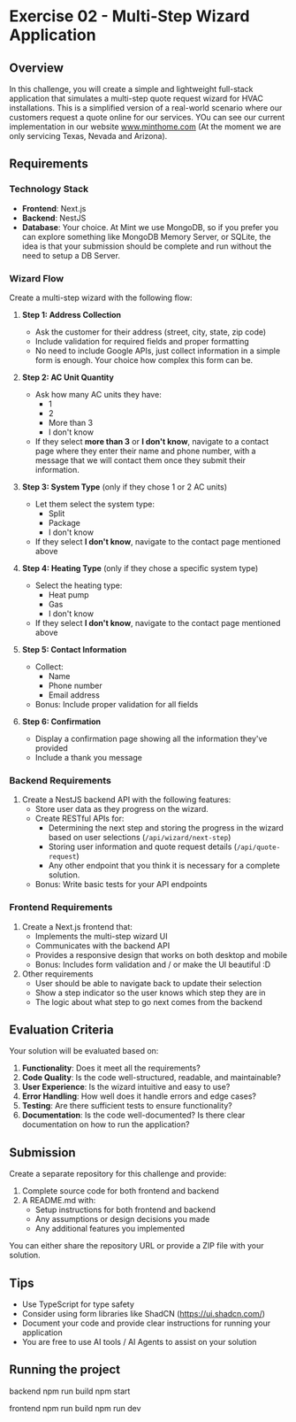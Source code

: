 # Exercise 02 - Multi-Step Wizard Application

## Overview

In this challenge, you will create a simple and lightweight full-stack application that simulates a multi-step quote request wizard for HVAC installations. This is a simplified version of a real-world scenario where our customers request a quote online for our services. YOu can see our current implementation in our website www.minthome.com (At the moment we are only servicing Texas, Nevada and Arizona).

## Requirements

### Technology Stack

- **Frontend**: Next.js
- **Backend**: NestJS
- **Database**: Your choice. At Mint we use MongoDB, so if you prefer you can explore something like MongoDB Memory Server, or SQLite, the idea is that your submission should be complete and run without the need to setup a DB Server.

### Wizard Flow

Create a multi-step wizard with the following flow:

1. **Step 1: Address Collection**
   - Ask the customer for their address (street, city, state, zip code)
   - Include validation for required fields and proper formatting
   - No need to include Google APIs, just collect information in a simple form is enough. Your choice how complex this form can be.

2. **Step 2: AC Unit Quantity**
   - Ask how many AC units they have:
     - 1
     - 2
     - More than 3
     - I don't know
   - If they select **more than 3** or **I don't know**, navigate to a contact page where they enter their name and phone number, with a message that we will contact them once they submit their information.

3. **Step 3: System Type** (only if they chose 1 or 2 AC units)
   - Let them select the system type:
     - Split
     - Package
     - I don't know
   - If they select **I don't know**, navigate to the contact page mentioned above

4. **Step 4: Heating Type** (only if they chose a specific system type)
   - Select the heating type:
     - Heat pump
     - Gas
     - I don't know
   - If they select **I don't know**, navigate to the contact page mentioned above

5. **Step 5: Contact Information**
   - Collect:
     - Name
     - Phone number
     - Email address
   - Bonus: Include proper validation for all fields

6. **Step 6: Confirmation**
   - Display a confirmation page showing all the information they've provided
   - Include a thank you message


### Backend Requirements

1. Create a NestJS backend API with the following features:
   - Store user data as they progress on the wizard.
   - Create RESTful APIs for:
     - Determining the next step and storing the progress in the wizard based on user selections (`/api/wizard/next-step`)
     - Storing user information and quote request details (`/api/quote-request`)
     - Any other endpoint that you think it is necessary for a complete solution.
   - Bonus: Write basic tests for your API endpoints

### Frontend Requirements

1. Create a Next.js frontend that:
   - Implements the multi-step wizard UI
   - Communicates with the backend API
   - Provides a responsive design that works on both desktop and mobile
   - Bonus: Includes form validation and / or make the UI beautiful :D
2. Other requirements
   - User should be able to navigate back to update their selection
   - Show a step indicator so the user knows which step they are in
   - The logic about what step to go next comes from the backend

## Evaluation Criteria

Your solution will be evaluated based on:

1. **Functionality**: Does it meet all the requirements?
2. **Code Quality**: Is the code well-structured, readable, and maintainable?
3. **User Experience**: Is the wizard intuitive and easy to use?
4. **Error Handling**: How well does it handle errors and edge cases?
5. **Testing**: Are there sufficient tests to ensure functionality?
6. **Documentation**: Is the code well-documented? Is there clear documentation on how to run the application?

## Submission

Create a separate repository for this challenge and provide:

1. Complete source code for both frontend and backend
2. A README.md with:
   - Setup instructions for both frontend and backend
   - Any assumptions or design decisions you made
   - Any additional features you implemented

You can either share the repository URL or provide a ZIP file with your solution.

## Tips

- Use TypeScript for type safety
- Consider using form libraries like ShadCN (https://ui.shadcn.com/)
- Document your code and provide clear instructions for running your application
- You are free to use AI tools / AI Agents to assist on your solution


## Running the project

backend
npm run build
npm start


frontend
npm run build
npm run dev